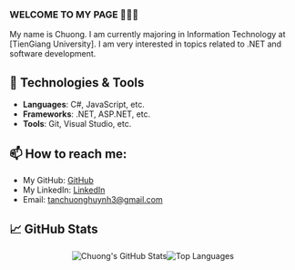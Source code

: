 ### WELCOME TO MY PAGE 👋👋👋
My name is Chuong. I am currently majoring in Information Technology at [TienGiang University]. I am very interested in topics related to .NET and software development.

## 🔧 Technologies & Tools
- **Languages**: C#, JavaScript, etc.
- **Frameworks**: .NET, ASP.NET, etc.
- **Tools**: Git, Visual Studio, etc.

## 📫 How to reach me:
- My GitHub: [GitHub](https://github.com/jin3107/) 
- My LinkedIn: [LinkedIn](https://www.linkedin.com/in/huynh-chuong-7b80242b2/)
- Email: tanchuonghuynh3@gmail.com

## 📈 GitHub Stats

<div style="display: flex; justify-content: center;">
  <img src="https://github-readme-stats.vercel.app/api?username=jin3107&show_icons=true&theme=tokyonight&hide=stars" alt="Chuong's GitHub Stats" />
  <img src="https://github-readme-stats.vercel.app/api/top-langs/?username=jin3107&layout=compact&theme=tokyonight" alt="Top Languages" />
</div>
